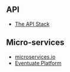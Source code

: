 
## API
- [The API Stack](http://theapistack.com/)


## Micro-services
- [microservices.io](http://microservices.io/index.html)
- [Eventuate Platform](http://eventuate.io/)
